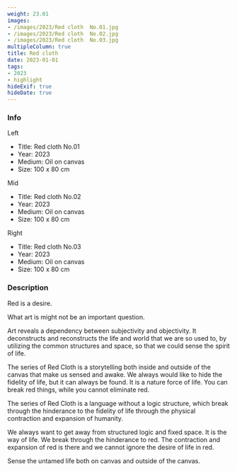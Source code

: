 ```yaml
---
weight: 23.01
images:
- /images/2023/Red cloth  No.01.jpg
- /images/2023/Red cloth  No.02.jpg
- /images/2023/Red cloth  No.03.jpg
multipleColumn: true
title: Red cloth
date: 2023-01-01
tags:
- 2023
- highlight
hideExif: true
hideDate: true
---
```


### Info

Left
- Title: Red cloth No.01
- Year: 2023
- Medium: Oil on canvas
- Size: 100 x 80 cm

Mid
- Title: Red cloth No.02
- Year: 2023
- Medium: Oil on canvas
- Size: 100 x 80 cm

Right
- Title: Red cloth No.03
- Year: 2023
- Medium: Oil on canvas
- Size: 100 x 80 cm

### Description

Red is a desire.

What art is might not be an important question.

Art reveals a dependency between subjectivity and objectivity. It deconstructs and reconstructs the life and world that we are so used to, by utilizing the common structures and space, so that we could sense the spirit of life.

The series of Red Cloth is a storytelling both inside and outside of the canvas 
that make us sensed and awake. We always would like to hide the fidelity of life, 
but it can always be found. It is a nature force of life. You can break red things, 
while you cannot eliminate red.

The series of Red Cloth is a language without a logic structure, which break 
through the hinderance to the fidelity of life through the physical contraction 
and expansion of humanity.

We always want to get away from structured logic and fixed space. It is the way of life. We break through the hinderance to red. The contraction and expansion of red is there and we cannot ignore the desire of life in red.

Sense the untamed life both on canvas and outside of the canvas.
